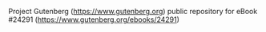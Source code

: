 Project Gutenberg (https://www.gutenberg.org) public repository for eBook #24291 (https://www.gutenberg.org/ebooks/24291)
